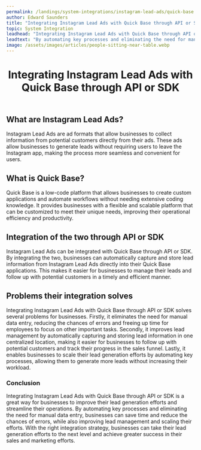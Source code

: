 ```yaml
---
permalink: /landings/system-integrations/instagram-lead-ads/quick-base
author: Edward Saunders
title: "Integrating Instagram Lead Ads with Quick Base through API or SDK"
topic: System Integration
leadhead: "Integrating Instagram Lead Ads with Quick Base through API or SDK is a great way for businesses to improve their lead generation efforts and streamline their operations"
leadtext: "By automating key processes and eliminating the need for manual data entry, businesses can save time and reduce the chances of errors, while also improving lead management and scaling their efforts. With the right integration strategy, businesses can take their lead generation efforts to the next level and achieve greater success in their sales and marketing efforts."
image: /assets/images/articles/people-sitting-near-table.webp
---
```

<div class="arttext">	<header>
		<h1>Integrating Instagram Lead Ads with Quick Base through API or SDK</h1>
	</header>
	<main>
		<section>
			<h2>What are Instagram Lead Ads?</h2>
			<p>Instagram Lead Ads are ad formats that allow businesses to collect information from potential customers directly from their ads. These ads allow businesses to generate leads without requiring users to leave the Instagram app, making the process more seamless and convenient for users.</p>
		</section>
		<section>
			<h2>What is Quick Base?</h2>
			<p>Quick Base is a low-code platform that allows businesses to create custom applications and automate workflows without needing extensive coding knowledge. It provides businesses with a flexible and scalable platform that can be customized to meet their unique needs, improving their operational efficiency and productivity.</p>
		</section>
		<section>
			<h2>Integration of the two through API or SDK</h2>
			<p>Instagram Lead Ads can be integrated with Quick Base through API or SDK. By integrating the two, businesses can automatically capture and store lead information from Instagram Lead Ads directly into their Quick Base applications. This makes it easier for businesses to manage their leads and follow up with potential customers in a timely and efficient manner.</p>
		</section>
		<section>
			<h2>Problems their integration solves</h2>
			<p>Integrating Instagram Lead Ads with Quick Base through API or SDK solves several problems for businesses. Firstly, it eliminates the need for manual data entry, reducing the chances of errors and freeing up time for employees to focus on other important tasks. Secondly, it improves lead management by automatically capturing and storing lead information in one centralized location, making it easier for businesses to follow up with potential customers and track their progress in the sales funnel. Lastly, it enables businesses to scale their lead generation efforts by automating key processes, allowing them to generate more leads without increasing their workload.</p>
		</section>
	</main>
	<footer>
		<h3>Conclusion</h3>
		<p>Integrating Instagram Lead Ads with Quick Base through API or SDK is a great way for businesses to improve their lead generation efforts and streamline their operations. By automating key processes and eliminating the need for manual data entry, businesses can save time and reduce the chances of errors, while also improving lead management and scaling their efforts. With the right integration strategy, businesses can take their lead generation efforts to the next level and achieve greater success in their sales and marketing efforts.</p>
	</footer>
</div>
